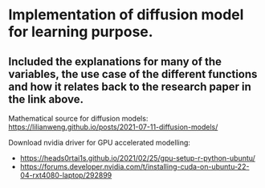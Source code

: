 # Implementation of diffusion model for learning purpose. 

## Included the explanations for many of the variables, the use case of the different functions and how it relates back to the research paper in the link above.
Mathematical source for diffusion models: https://lilianweng.github.io/posts/2021-07-11-diffusion-models/

Download nvidia driver for GPU accelerated modelling: 
* https://heads0rtai1s.github.io/2021/02/25/gpu-setup-r-python-ubuntu/
* https://forums.developer.nvidia.com/t/installing-cuda-on-ubuntu-22-04-rxt4080-laptop/292899
